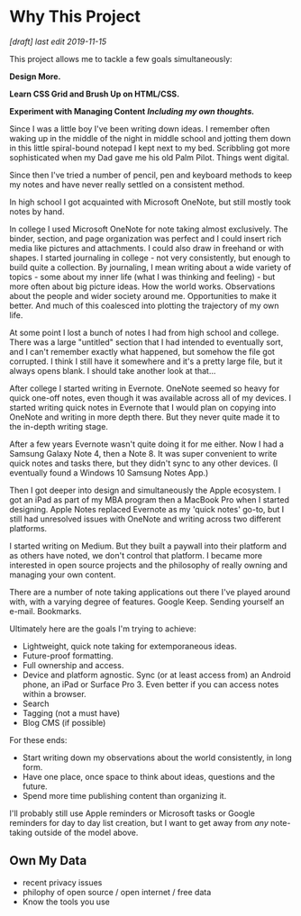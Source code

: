 # Why This Project

*[draft] last edit 2019-11-15*

This project allows me to tackle a few goals simultaneously:

**Design More.**  

**Learn CSS Grid and Brush Up on HTML/CSS.**

**Experiment with Managing Content** ***Including my own thoughts.***

Since I was a little boy I've been writing down ideas.  I remember often waking up in the middle of the night in middle school and jotting them down in this little spiral-bound notepad I kept next to my bed.  Scribbling got more sophisticated when my Dad gave me his old Palm Pilot.  Things went digital.

Since then I've tried a number of pencil, pen and keyboard methods to keep my notes and have never really settled on a consistent method.

In high school I got acquainted with Microsoft OneNote, but still mostly took notes by hand.  

In college I used Microsoft OneNote for note taking almost exclusively.  The binder, section, and page organization was perfect and I could insert rich media like pictures and attachments.  I could also draw in freehand or with shapes.  I started journaling in college - not very consistently, but enough to build quite a collection.  By journaling, I mean writing about a wide variety of topics - some about my inner life (what I was thinking and feeling) - but more often about big picture ideas.  How the world works.  Observations about the people and wider society around me.  Opportunities to make it better.  And much of this coalesced into plotting the trajectory of my own life.  

At some point I lost a bunch of notes I had from high school and college.  There was a large "untitled" section that I had intended to eventually sort, and I can't remember exactly what happened, but somehow the file got corrupted.  I think I still have it somewhere and it's a pretty large file, but it always opens blank.  I should take another look at that...

After college I started writing in Evernote.  OneNote seemed so heavy for quick one-off notes, even though it was available across all of my devices.  I started writing quick notes in Evernote that I would plan on copying into OneNote and writing in more depth there.  But they never quite made it to the in-depth writing stage.

After a few years Evernote wasn't quite doing it for me either.  Now I had a Samsung Galaxy Note 4, then a Note 8.  It was super convenient to write quick notes and tasks there, but they didn't sync to any other devices.  (I eventually found a Windows 10 Samsung Notes App.)  

Then I got deeper into design and simultaneously the Apple ecosystem.  I got an iPad as part of my MBA program then a MacBook Pro when I started designing.  Apple Notes replaced Evernote as my 'quick notes' go-to, but I still had unresolved issues with OneNote and writing across two different platforms.  

I started writing on Medium.  But they built a paywall into their platform and as others have noted, we don't control that platform.  I became more interested in open source projects and the philosophy of really owning and managing your own content.

There are a number of note taking applications out there I've played around with, with a varying degree of features.  Google Keep.  Sending yourself an e-mail.  Bookmarks.  

Ultimately here are the goals I'm trying to achieve:

- Lightweight, quick note taking for extemporaneous ideas.
- Future-proof formatting.  
- Full ownership and access.  
- Device and platform agnostic.  Sync (or at least access from) an Android phone, an iPad or Surface Pro 3.  Even better if you can access notes within a browser.  
- Search
- Tagging (not a must have)
- Blog CMS (if possible)

For these ends:

- Start writing down my observations about the world consistently, in long form.
- Have one place, once space to think about ideas, questions and the future.  
- Spend more time publishing content than organizing it.  

I'll probably still use Apple reminders or Microsoft tasks or Google reminders for day to day list creation, but I want to get away from *any* note-taking outside of the model above.  

## Own My Data

- recent privacy issues
- philophy of open source / open internet / free data
- Know the tools you use

